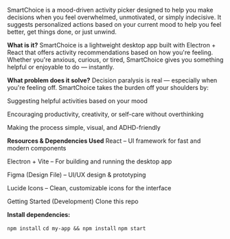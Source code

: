 SmartChoice is a mood-driven activity picker designed to help you make decisions when you feel overwhelmed, unmotivated, or simply indecisive. It suggests personalized actions based on your current mood to help you feel better, get things done, or just unwind.

**What is it?**
SmartChoice is a lightweight desktop app built with Electron + React that offers activity recommendations based on how you're feeling. Whether you're anxious, curious, or tired, SmartChoice gives you something helpful or enjoyable to do — instantly.

**What problem does it solve?**
Decision paralysis is real — especially when you're feeling off. SmartChoice takes the burden off your shoulders by:

Suggesting helpful activities based on your mood

Encouraging productivity, creativity, or self-care without overthinking

Making the process simple, visual, and ADHD-friendly

**Resources & Dependencies Used**
React – UI framework for fast and modern components

Electron + Vite – For building and running the desktop app

Figma (Design File) – UI/UX design & prototyping

Lucide Icons – Clean, customizable icons for the interface

Getting Started (Development)
Clone this repo

**Install dependencies:**

```npm install```
```cd my-app && npm install```
```npm start```
